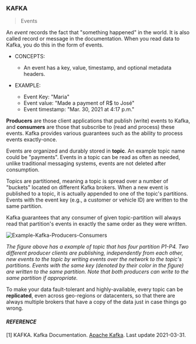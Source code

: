 ### KAFKA

>Events

An *event* records the fact that "something happened" in the world. It is also called record or message in the documentation. When you read data to Kafka, you do this in the form of events.

* CONCEPTS:
  * An event has a key, value, timestamp, and optional metadata headers.

* EXAMPLE:
  * Event Key: "Maria"
  * Event value: "Made a payment of R$ to José"
  * Event timestamp: "Mar. 30, 2021 at 4:17 p.m."

**Producers** are those client applications that publish (write) events to Kafka, and **consumers** are those that subscribe to (read and process) these events. Kafka provides various guarantees such as the ability to process events exactly-once.

Events are organized and durably stored in **topic**. An example topic name could be "payments". Events in a topic can be read as often as needed, unlike traditional messaging systems, events are not deleted after consumption.

Topics are partitioned, meaning a topic is spread over a number of "buckets" located on different Kafka brokers. When a new event is published to a topic, it is actually appended to one of the topic's partitions. Events with the event key (e.g., a customer or vehicle ID) are written to the same partition.

Kafka guarantees that any consumer of given topic-partition will always read that partition's events in exactly the same order as they were written.


![Example-Kafka-Producers-Consumers](https://kafka.apache.org/images/streams-and-tables-p1_p4.png)


*The figure above has a example of topic that has four partition P1-P4. Two different producer clients are publishing, independently from each other, new events to the topic by writing events over the network to the topic's partitions. Events with the same key (denoted by their color in the figure) are written to the same partition. Note that both producers can write to the same partition if appropriate.*

To make your data fault-tolerant and highly-available, every topic can be **replicated**, even across geo-regions or datacenters, so that there are always multiple brokers that have a copy of the data just in case things go wrong.

#### ***REFERENCE***

[1] KAFKA. Kafka Documentation. [Apache Kafka](https://kafka.apache.org/documentation/#intro_guarantees). Last update 2021-03-31.